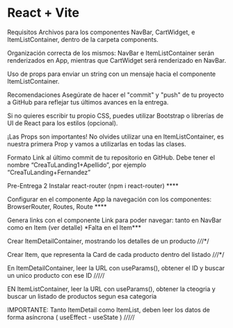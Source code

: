 # React + Vite

Requisitos
Archivos para los componentes NavBar, CartWidget, e ItemListContainer, dentro de la carpeta components.

Organización correcta de los mismos: NavBar e ItemListContainer serán renderizados en App, mientras que CartWidget será renderizado en NavBar.

Uso de props para enviar un string con un mensaje hacia el componente ItemListContainer.

Recomendaciones
Asegúrate de hacer el "commit" y "push" de tu proyecto a GitHub para reflejar tus últimos avances en la entrega.

Si no quieres escribir tu propio CSS, puedes utilizar Bootstrap o librerías de UI de React para los estilos (opcional).

¡Las Props son importantes! No olvides utilizar una en ItemListContainer, es nuestra primera Prop y vamos a utilizarlas en todas las clases.

Formato
Link al último commit de tu repositorio en GitHub. Debe tener el nombre “CreaTuLanding1+Apellido”, por ejemplo “CreaTuLanding+Fernandez”

Pre-Entrega 2
Instalar react-router (npm i react-router) \*\*\*\*

Configurar en el componente App la navegación con los componentes: BrowserRouter, Routes, Route \*\*\*\*

Genera links con el componente Link para poder navegar: tanto en NavBar como en Item (ver detalle) \*Falta en el Item\*\*\*

Crear ItemDetailContainer, mostrando los detalles de un producto /_/_/\*/

Crear Item, que representa la Card de cada producto dentro del listado /_/_/\*/

En ItemDetailContainer, leer la URL con useParams(), obtener el ID y buscar un unico producto con ese ID /_/_/_/_/

EN ItemListContainer, leer la URL con useParams(), obtener la cteogria y buscar un listado de productos segun esa categoria

IMPORTANTE: Tanto ItemDetail como ItemList, deben leer los datos de forma asíncrona ( useEffect - useState ) /_/_/_/_/
